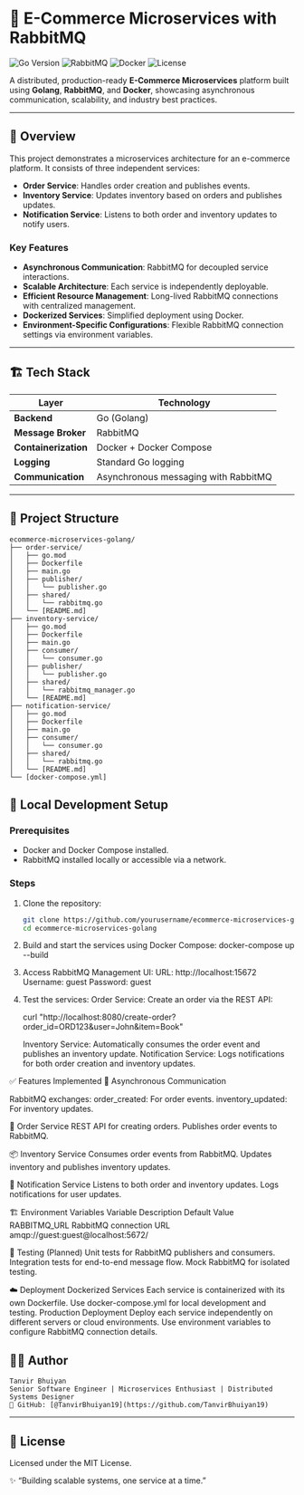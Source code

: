 # 🛒 E-Commerce Microservices with RabbitMQ

![Go Version](https://img.shields.io/badge/Go-1.21-blue)
![RabbitMQ](https://img.shields.io/badge/RabbitMQ-3.x-orange)
![Docker](https://img.shields.io/badge/Dockerized-yes-blue)
![License](https://img.shields.io/badge/License-MIT-green.svg)

A distributed, production-ready **E-Commerce Microservices** platform built using **Golang**, **RabbitMQ**, and **Docker**, showcasing asynchronous communication, scalability, and industry best practices.

---

## 🧠 Overview

This project demonstrates a microservices architecture for an e-commerce platform. It consists of three independent services:
- **Order Service**: Handles order creation and publishes events.
- **Inventory Service**: Updates inventory based on orders and publishes updates.
- **Notification Service**: Listens to both order and inventory updates to notify users.

### Key Features
- **Asynchronous Communication**: RabbitMQ for decoupled service interactions.
- **Scalable Architecture**: Each service is independently deployable.
- **Efficient Resource Management**: Long-lived RabbitMQ connections with centralized management.
- **Dockerized Services**: Simplified deployment using Docker.
- **Environment-Specific Configurations**: Flexible RabbitMQ connection settings via environment variables.

---

## 🏗️ Tech Stack

| Layer              | Technology                              |
|--------------------|------------------------------------------|
| **Backend**        | Go (Golang)                             |
| **Message Broker** | RabbitMQ                                |
| **Containerization**| Docker + Docker Compose                |
| **Logging**        | Standard Go logging                     |
| **Communication**  | Asynchronous messaging with RabbitMQ    |

---

## 📂 Project Structure

```plaintext
ecommerce-microservices-golang/
├── order-service/
│   ├── go.mod
│   ├── Dockerfile
│   ├── main.go
│   ├── publisher/
│   │   └── publisher.go
│   ├── shared/
│   │   └── rabbitmq.go
│   └── [README.md]
├── inventory-service/
│   ├── go.mod
│   ├── Dockerfile
│   ├── main.go
│   ├── consumer/
│   │   └── consumer.go
│   ├── publisher/
│   │   └── publisher.go
│   ├── shared/
│   │   └── rabbitmq_manager.go
│   └── [README.md]
├── notification-service/
│   ├── go.mod
│   ├── Dockerfile
│   ├── main.go
│   ├── consumer/
│   │   └── consumer.go
│   ├── shared/
│   │   └── rabbitmq.go
│   └── [README.md]
└── [docker-compose.yml]
```

## 🚀 Local Development Setup

### Prerequisites
- Docker and Docker Compose installed.
- RabbitMQ installed locally or accessible via a network.

### Steps

1. Clone the repository:
   ```bash
   git clone https://github.com/yourusername/ecommerce-microservices-golang.git
   cd ecommerce-microservices-golang

2. Build and start the services using Docker Compose:
    docker-compose up --build

3. Access RabbitMQ Management UI:
    URL: http://localhost:15672
    Username: guest
    Password: guest

4. Test the services:
    Order Service: Create an order via the REST API:

    curl "http://localhost:8080/create-order?order_id=ORD123&user=John&item=Book"

    Inventory Service: Automatically consumes the order event and publishes an inventory update.
    Notification Service: Logs notifications for both order creation and inventory updates.

✅ Features Implemented
🔄 Asynchronous Communication

RabbitMQ exchanges:
    order_created: For order events.
    inventory_updated: For inventory updates.

🛒 Order Service
    REST API for creating orders.
    Publishes order events to RabbitMQ.

📦 Inventory Service
    Consumes order events from RabbitMQ.
    Updates inventory and publishes inventory updates.

🔔 Notification Service
    Listens to both order and inventory updates.
    Logs notifications for user updates.

🏗️ Environment Variables
    Variable	Description	Default Value
    RABBITMQ_URL	RabbitMQ connection URL	amqp://guest:guest@localhost:5672/

🧪 Testing (Planned)
    Unit tests for RabbitMQ publishers and consumers.
    Integration tests for end-to-end message flow.
    Mock RabbitMQ for isolated testing.

☁️ Deployment
    Dockerized Services
    Each service is containerized with its own Dockerfile.
    Use docker-compose.yml for local development and testing.
    Production Deployment
    Deploy each service independently on different servers or cloud environments.
    Use environment variables to configure RabbitMQ connection details.

## 👨‍💻 Author
    Tanvir Bhuiyan  
    Senior Software Engineer | Microservices Enthusiast | Distributed Systems Designer
    🔗 GitHub: [@TanvirBhuiyan19](https://github.com/TanvirBhuiyan19)

---

## 📄 License
Licensed under the MIT License.

✨ “Building scalable systems, one service at a time.”
